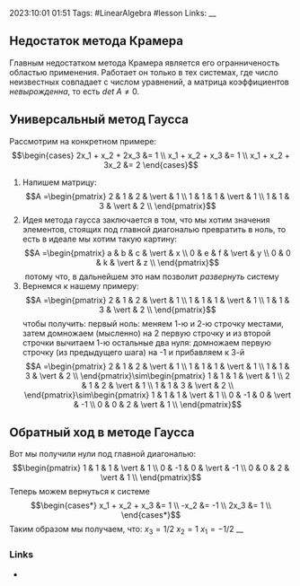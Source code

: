 2023:10:01 01:51
Tags: #LinearAlgebra #lesson
Links:
__
## Недостаток метода Крамера
Главным недостатком метода Крамера является его огранниченость областью применения.
Работает он только в тех системах, где число неизвестных совпадает с числом уравнений, а матрица коэффициентов  *невырожденна*, то есть $det~A \neq 0$.
## Универсальный метод Гаусса
Рассмотрим на конкретном примере:
$$\begin{cases} 2x_1 + x_2 + 2x_3 &= 1 \\ x_1 + x_2 + x_3 &= 1 \\ x_1 + x_2 + 3x_2 &= 2 \end{cases}$$
1) Напишем матрицу:
   $$A =\begin{pmatrix} 2 & 1 & 2 & \vert & 1 \\ 1 & 1 & 1 & \vert & 1 \\ 1 & 1 & 3 & \vert & 2 \\ \end{pmatrix}$$
2) Идея метода гаусса заключается в том, что мы хотим значения элементов, стоящих под главной диагональю превратить в ноль,
   то есть в идеале мы хотим такую картину:
   $$A =\begin{pmatrix} a & b & c & \vert & x \\ 0 & e & f & \vert & y \\ 0 & 0 & k & \vert & z \\ \end{pmatrix}$$
    потому что, в дальнейшем это нам позволит *развернуть* систему
3) Вернемся к нашему примеру:
   $$A =\begin{pmatrix} 2 & 1 & 2 & \vert & 1 \\ 1 & 1 & 1 & \vert & 1 \\ 1 & 1 & 3 & \vert & 2 \\ \end{pmatrix}$$
   чтобы получить:
    первый ноль: меняем 1-ю и 2-ю строчку местами, затем домножаем (мысленно) на 2 первую строчку и из второй строчки вычитаем 1-ю
    остальные два нуля: домножаем первую строчку (из предыдущего шага) на -1 и прибавляем к 3-й
   $$A =\begin{pmatrix} 2 & 1 & 2 & \vert & 1 \\ 1 & 1 & 1 & \vert & 1 \\ 1 & 1 & 3 & \vert & 2 \\ \end{pmatrix}\sim\begin{pmatrix} 1 & 1 & 1 & \vert & 1 \\ 2 & 1 & 2 & \vert & 1 \\ 1 & 1 & 3 & \vert & 2 \\ \end{pmatrix}\sim\begin{pmatrix} 1 & 1 & 1 & \vert & 1 \\ 0 & -1 & 0 & \vert & -1 \\ 0 & 0 & 2 & \vert & 1 \\ \end{pmatrix}$$
 ## Обратный ход в методе Гаусса
 Вот мы получили нули под главной диагональю:
 $$\begin{pmatrix} 1 & 1 & 1 & \vert & 1 \\ 0 & -1 & 0 & \vert & -1 \\ 0 & 0 & 2 & \vert & 1 \\ \end{pmatrix}$$
 Теперь можем вернуться к системе
 $$\begin{cases*} x_1 + x_2 + x_3 &= 1 \\ -x_2 &= -1 \\ 2x_3 &= 1 \\ \end{cases*}$$
 Таким образом мы получаем, что:
  $x_{3}= 1/2$
  $x_2=1$
  $x_{1}=-1/2$
__
### Links
-
